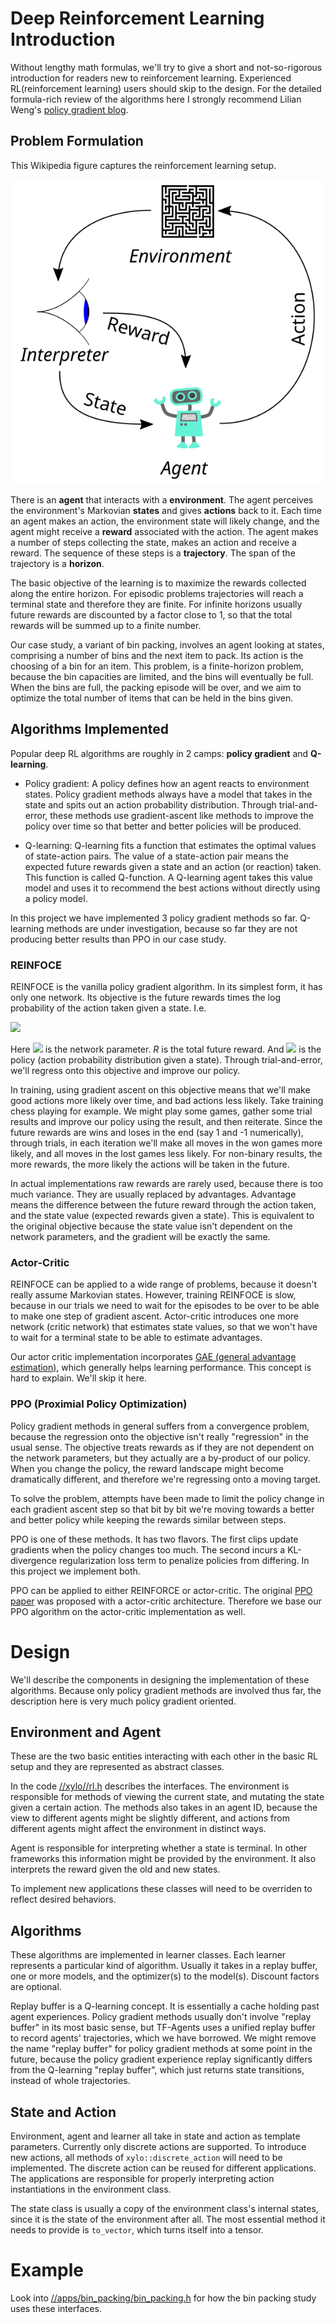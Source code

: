 # Deep Reinforcement Learning Introduction
Without lengthy math formulas, we'll try to give a short and not-so-rigorous
introduction for readers new to reinforcement learning. Experienced
RL(reinforcement learning) users should skip to the design. For the detailed
formula-rich review of the algorithms here I strongly recommend Lilian Weng's
[policy gradient
blog](https://lilianweng.github.io/lil-log/2018/04/08/policy-gradient-algorithms.html).

## Problem Formulation
This Wikipedia figure captures the reinforcement learning setup.

![RF diagram](Reinforcement_learning_diagram.svg)

There is an **agent** that interacts with a **environment**. The agent perceives
the environment's Markovian **states** and gives **actions** back to it. Each
time an agent makes an action, the environment state will likely change, and the
agent might receive a **reward** associated with the action. The agent makes a
number of steps collecting the state, makes an action and receive a reward. The
sequence of these steps is a **trajectory**. The span of the trajectory is a
**horizon**.


The basic objective of the learning is to maximize the rewards collected along
the entire horizon. For episodic problems trajectories will reach a terminal
state and therefore they are finite. For infinite horizons usually future
rewards are discounted by a factor close to 1, so that the total rewards will be
summed up to a finite number.

Our case study, a variant of bin packing, involves an agent looking at states,
comprising a number of bins and the next item to pack. Its action is the
choosing of a bin for an item. This problem, is a finite-horizon problem,
because the bin capacities are limited, and the bins will eventually be full.
When the bins are full, the packing episode will be over, and we aim to optimize
the total number of items that can be held in the bins given.

## Algorithms Implemented

Popular deep RL algorithms are roughly in 2 camps: **policy gradient** and
**Q-learning**.

* Policy gradient: A policy defines how an agent reacts to environment states.
  Policy gradient methods always have a model that takes in the state and spits
  out an action probability distribution. Through trial-and-error, these methods
  use gradient-ascent like methods to improve the policy over time so that
  better and better policies will be produced.

* Q-learning: Q-learning fits a function that estimates the optimal values of
  state-action pairs. The value of a state-action pair means the expected future
  rewards given a state and an action (or reaction) taken. This function is
  called Q-function. A Q-learning agent takes this value model and uses it to
  recommend the best actions without directly using a policy model.

In this project we have implemented 3 policy gradient methods so far. Q-learning
methods are under investigation, because so far they are not producing better
results than PPO in our case study.

### REINFOCE
REINFOCE is the vanilla policy gradient algorithm. In its simplest form, it has
only one network. Its objective is the future rewards times the log probability
of the action taken given a state. I.e.

<img src="https://render.githubusercontent.com/render/math?math={\nabla_\theta J(\theta)} = {\nabla_\theta \log(\pi_\theta(a | s)) \cdot R^\pi}">

Here <img src="https://render.githubusercontent.com/render/math?math=\theta"> is
the network parameter. _R_ is the total future reward. And
<img src="https://render.githubusercontent.com/render/math?math=\pi"> is the
policy (action probability distribution given a state).  Through
trial-and-error, we'll regress onto this objective and improve our policy.

In training, using gradient ascent on this objective means that we'll make good
actions more likely over time, and bad actions less likely. Take training chess
playing for example.  We might play some games, gather some trial results and
improve our policy using the result, and then reiterate. Since the future
rewards are wins and loses in the end (say 1 and -1 numerically), through
trials, in each iteration we'll make all moves in the won games more likely, and
all moves in the lost games less likely. For non-binary results, the more
rewards, the more likely the actions will be taken in the future.

In actual implementations raw rewards are rarely used, because there is too much
variance. They are usually replaced by advantages. Advantage means the
difference between the future reward through the action taken, and the state
value (expected rewards given a state). This is equivalent to the original
objective because the state value isn't dependent on the network parameters, and
the gradient will be exactly the same.

### Actor-Critic
REINFOCE can be applied to a wide range of problems, because it doesn't really
assume Markovian states. However, training REINFOCE is slow, because in our
trials we need to wait for the episodes to be over to be able to make one step
of gradient ascent.  Actor-critic introduces one more network (critic network)
that estimates state values, so that we won't have to wait for a terminal state
to be able to estimate advantages.

Our actor critic implementation incorporates [GAE (general advantage
estimation)](https://danieltakeshi.github.io/2017/04/02/notes-on-the-generalized-advantage-estimation-paper/),
which generally helps learning performance.  This concept is hard to explain.
We'll skip it here.

### PPO (Proximial Policy Optimization)
Policy gradient methods in general suffers from a convergence problem, because
the regression onto the objective isn't really "regression" in the usual sense.
The objective treats rewards as if they are not dependent on the network
parameters, but they actually are a by-product of our policy. When you change
the policy, the reward landscape might become dramatically different, and
therefore we're regressing onto a moving target.

To solve the problem, attempts have been made to limit the policy change in each
gradient ascent step so that bit by bit we're moving towards a better and better
policy while keeping the rewards similar between steps.

PPO is one of these methods. It has two flavors. The first clips update
gradients when the policy changes too much. The second incurs a KL-divergence
regularization loss term to penalize policies from differing. In this project we
implement both.

PPO can be applied to either REINFORCE or actor-critic. The original [PPO
paper](https://arxiv.org/abs/1707.06347) was proposed with a actor-critic
architecture. Therefore we base our PPO algorithm on the actor-critic
implementation as well.

# Design

We'll describe the components in designing the implementation of these
algorithms. Because only policy gradient methods are involved thus far, the
description here is very much policy gradient oriented.

## Environment and Agent
These are the two basic entities interacting with each other in the basic RL
setup and they are represented as abstract classes.

In the code [//xylo//rl.h](../xylo/rl.h) describes the interfaces. The environment
is responsible for methods of viewing the current state, and mutating the state
given a certain action. The methods also takes in an agent ID, because the view
to different agents might be slightly different, and actions from different
agents might affect the environment in distinct ways.

Agent is responsible for interpreting whether a state is terminal. In other
frameworks this information might be provided by the environment. It also
interprets the reward given the old and new states.

To implement new applications these classes will need to be overriden to reflect
desired behaviors.

## Algorithms
These algorithms are implemented in learner classes. Each learner represents a
particular kind of algorithm. Usually it takes in a replay buffer, one or more
models, and the optimizer(s) to the model(s). Discount factors are optional.

Replay buffer is a Q-learning concept. It is essentially a cache holding past
agent experiences. Policy gradient methods usually don't involve "replay buffer"
in its most basic sense, but TF-Agents uses a unified replay buffer to record
agents' trajectories, which we have borrowed. We might remove the name "replay
buffer" for policy gradient methods at some point in the future, because the
policy gradient experience replay significantly differs from the Q-learning
"replay buffer", which just returns state transitions, instead of whole
trajectories. 

## State and Action
Environment, agent and learner all take in state and action as template
parameters. Currently only discrete actions are supported. To introduce new
actions, all methods of `xylo::discrete_action` will need to be implemented. The
discrete action can be reused for different applications. The applications are
responsible for properly interpreting action instantiations in the environment
class.

The state class is usually a copy of the environment class's internal states,
since it is the state of the environment after all. The most essential method it
needs to provide is `to_vector`, which turns itself into a tensor.

# Example
Look into [//apps/bin_packing/bin_packing.h](../apps/bin_packing/bin_packing.h)
for how the bin packing study uses these interfaces.
